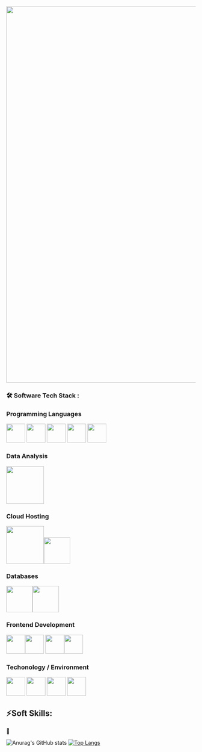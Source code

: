 # <img src="https://github.com/DeeHawk/TIS.io/blob/master/hawk.gif.gif" width="1000"/> 

 
### 🛠 Software Tech Stack : 

### Programming Languages

<img src=https://cdn-icons-png.flaticon.com/512/7531/7531782.png width="50"/>  <img src=https://user-images.githubusercontent.com/26994982/228696321-32999e86-0ceb-4131-8f6a-10dcf5b6be5d.png width="50"/>  <img src=https://cdn-icons-png.flaticon.com/512/2535/2535543.png width="50"/>  <img src="https://cdn.jsdelivr.net/gh/devicons/devicon/icons/cplusplus/cplusplus-original.svg" width="50" />  <img src="https://cdn.jsdelivr.net/gh/devicons/devicon/icons/csharp/csharp-line.svg" width="50"/>
          
### Data Analysis
<img src="https://cdn.jsdelivr.net/gh/devicons/devicon/icons/numpy/numpy-original-wordmark.svg" width="100" />

### Cloud Hosting
<img src="https://cdn.jsdelivr.net/gh/devicons/devicon/icons/amazonwebservices/amazonwebservices-original-wordmark.svg" width="100" /><img src="https://cdn.jsdelivr.net/gh/devicons/devicon/icons/docker/docker-original-wordmark.svg" width="70" />
     
### Databases
<img src="https://cdn.jsdelivr.net/gh/devicons/devicon/icons/mysql/mysql-original-wordmark.svg" width="70"/><img src="https://cdn.jsdelivr.net/gh/devicons/devicon/icons/microsoftsqlserver/microsoftsqlserver-plain-wordmark.svg" width="70"/>
                   
### Frontend Development
<img src="https://cdn.jsdelivr.net/gh/devicons/devicon/icons/html5/html5-original-wordmark.svg" width="50" /><img src="https://cdn.jsdelivr.net/gh/devicons/devicon/icons/css3/css3-original-wordmark.svg" width="50" /> <img src="https://cdn.jsdelivr.net/gh/devicons/devicon/icons/codepen/codepen-plain.svg" width="50"/><img src="https://cdn.jsdelivr.net/gh/devicons/devicon/icons/vscode/vscode-original-wordmark.svg" width="50" />
          
### Techonology / Environment           
 <img src="https://cdn.jsdelivr.net/gh/devicons/devicon/icons/fedora/fedora-plain.svg" width="50"/>  <img src="https://cdn.jsdelivr.net/gh/devicons/devicon/icons/windows8/windows8-original.svg" width="50" />   <img src="https://cdn.jsdelivr.net/gh/devicons/devicon/icons/apple/apple-original.svg" width="50" />  <img src="https://cdn.jsdelivr.net/gh/devicons/devicon/icons/linux/linux-original.svg" width="50" />
          
          
                    

## ⚡Soft Skills:


🌟 

![Anurag's GitHub stats](https://github-readme-stats.vercel.app/api?username=deehawk&theme=aura&show_icons=true)
[![Top Langs](https://github-readme-stats.vercel.app/api/top-langs/?username=deehawk&layout=compact)](https://github.com/anuraghazra/github-readme-stats)
